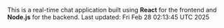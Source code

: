 This is a real-time chat application built using **React** for the frontend and **Node.js** for the backend.
Last updated: Fri Feb 28 02:13:45 UTC 2025
